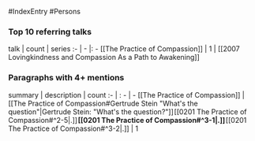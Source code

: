 #IndexEntry #Persons

### Top 10 referring talks
talk | count | series
:- | - |: -
[[The Practice of Compassion]] | 1 | [[2007 Lovingkindness and Compassion As a Path to Awakening]]

### Paragraphs with 4+ mentions
summary | description | count
:- | : - | -
[[The Practice of Compassion]] | [[The Practice of Compassion#Gertrude Stein "What's the question"\|Gertrude Stein: "What's the question?"]] [[0201 The Practice of Compassion#^2-5\|.]] **[[0201 The Practice of Compassion#^3-1\|.]]** [[0201 The Practice of Compassion#^3-2\|.]] | 1

